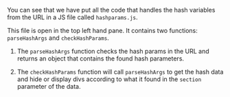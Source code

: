 You can see that we have put all the code that handles the hash variables from the URL in a JS file called `hashparams.js`. 

This file is open in the top left hand pane. It contains two functions: `parseHashArgs` and `checkHashParams`.

1. The `parseHashArgs` function checks the hash params in the URL and returns an object that contains the found hash parameters.

1. The `checkHashParams` function will call `parseHashArgs` to get the hash data and hide or display divs according to what it found in the `section` parameter of the data.